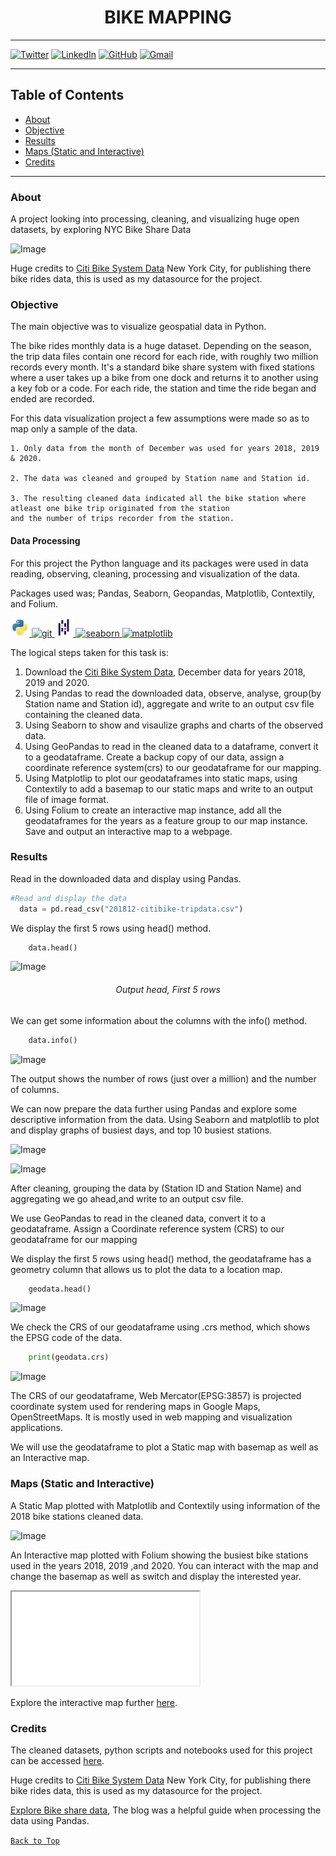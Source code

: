 <a name="top"></a>
<h1 align="center">BIKE MAPPING</h1>

***
[![Twitter](https://img.shields.io/badge/tyson_okoth-%231DA1F2.svg?style=for-the-badge&logo=Twitter&logoColor=white)](https://twitter.com/tyson_okoth)
[![LinkedIn](https://img.shields.io/badge/linkedin-%230077B5.svg?style=for-the-badge&logo=linkedin&logoColor=white)](https://www.linkedin.com/in/okoth-tyson-0968a9178/)
[![GitHub](https://img.shields.io/badge/github-%23121011.svg?style=for-the-badge&logo=github&logoColor=white)](https://github.com/tokoth)
[![Gmail](https://img.shields.io/badge/Gmail-D14836?style=for-the-badge&logo=gmail&logoColor=white)](mailto:tysonokoth8@gmail.com)

***
## Table of Contents
* [About](#About)
* [Objective](#About)
* [Results](#Results)
* [Maps (Static and Interactive)](#Maps)
* [Credits](#Credits)

***

<a name="About"></a>
### About
A  project looking into processing, cleaning, and visualizing huge open datasets, by exploring NYC Bike Share Data

![Image](https://drive.google.com/uc?export=view&id=12RrVqvfGr7JIgHuept4swzHCWKOchnHF)
 
Huge credits to [Citi Bike System Data](https://ride.citibikenyc.com/system-data) New York City, for publishing there bike rides data, this is used as my datasource for the project.

### Objective

The main objective was to visualize geospatial data in Python.

The bike rides monthly data is a huge dataset. Depending on the season, the trip data files contain one record for each ride, with roughly two million records every month. It's a standard bike share system with fixed stations where a user takes up a bike from one dock and returns it to another using a key fob or a code. For each ride, the station and time the ride began and ended are recorded.

For this data visualization project a few assumptions were made so as to map only a sample of the data.

    1. Only data from the month of December was used for years 2018, 2019 & 2020.
    
    2. The data was cleaned and grouped by Station name and Station id.
    
    3. The resulting cleaned data indicated all the bike station where atleast one bike trip originated from the station
    and the number of trips recorder from the station.


#### Data Processing

For this project the Python language and its packages were used in
data reading, observing, cleaning, processing and visualization of the data.

Packages used was; Pandas, Seaborn, Geopandas, Matplotlib, Contextily, and Folium.

<p align="left">  <a href="https://www.python.org" target="_blank" rel="noreferrer"> <img src="https://raw.githubusercontent.com/devicons/devicon/master/icons/python/python-original.svg" alt="python" width="30" height="30"/> </a> <a href="https://git-scm.com/" target="_blank" rel="noreferrer"> <img src="https://www.vectorlogo.zone/logos/git-scm/git-scm-icon.svg" alt="git" width="30" height="30"/> </a> <a href="https://pandas.pydata.org/" target="_blank" rel="noreferrer"> <img src="https://raw.githubusercontent.com/devicons/devicon/2ae2a900d2f041da66e950e4d48052658d850630/icons/pandas/pandas-original.svg" alt="pandas" width="30" height="30"/> </a> <a href="https://seaborn.pydata.org/" target="_blank" rel="noreferrer"> <img src="https://seaborn.pydata.org/_images/logo-mark-lightbg.svg" alt="seaborn" width="30" height="30"/> </a>  <a href="https://matplotlib.org/" target="_blank" rel="noreferrer"> <img src="https://upload.wikimedia.org/wikipedia/commons/8/84/Matplotlib_icon.svg" alt="matplotlib" width="30" height="30"/> </a></p>


The logical steps taken for this task is:
1. Download the [Citi Bike System Data](https://ride.citibikenyc.com/system-data), December data for years 2018, 2019 and 2020. 
2. Using Pandas to read the downloaded data, observe, analyse, group(by Station name and Station id), aggregate and write to an output csv file containing the cleaned data.
3. Using Seaborn to show and visaulize graphs and charts of the observed data.
4. Using GeoPandas to read in the cleaned data to a dataframe, convert it to a geodataframe. Create a backup copy of our data, assign a coordinate reference system(crs) to our geodataframe for our mapping.
5. Using Matplotlip to plot our geodataframes into static maps, using Contextily to add a basemap to our static maps and write to an output file of image format.
6. Using Folium to create an interactive map instance, add all the geodataframes for the years as a feature group to our map instance. Save and output an interactive map to a webpage.

<a name="Results"></a>
### Results

Read in the downloaded data and display using Pandas.

  ```Python
 #Read and display the data
    data = pd.read_csv("201812-citibike-tripdata.csv")
```

We display the first 5 rows using head() method.
   
```Python
    data.head()
```

![Image](https://drive.google.com/uc?export=view&id=1doIVdoiJGHNn2Mas2wnC4-4wze8S8Nc1)
<h6 align="center">Output head, First 5 rows</h6>

We can get some information about the columns with the info() method.

```Python
    data.info()
```
![Image](https://drive.google.com/uc?export=view&id=1w78j-xzkyHdq6OOc-40E9hBVGS56uUcL)

The output shows the number of rows (just over a million) and the number of columns.

We can now prepare the data further using Pandas and explore some descriptive information from the data. 
Using Seaborn and matplotlib to plot and display graphs of busiest days, and top 10 busiest stations.

![Image](https://drive.google.com/uc?export=view&id=1UoY0_zKNhcNx0AqyGRMbXc0ch5A3kSf1)

![Image](https://drive.google.com/uc?export=view&id=18LqKspwDEi6eNE-PMNzQ4wj5fmgX025p)

After cleaning, grouping the data by (Station ID and Station Name) and aggregating we go ahead,and write to an output csv file.

We use GeoPandas to read in the cleaned data, convert it to a geodataframe. Assign a Coordinate reference system (CRS) to our geodataframe for our mapping

We display the first 5 rows using head() method, the geodataframe has a geometry column that allows us to plot the data to a location map.

```Python
    geodata.head()
```

![Image](https://drive.google.com/uc?export=view&id=1nhVr3_0OjZvORRTNsQnMDhIPZZRxXti5)

We check the CRS of our geodataframe using .crs method, which shows the EPSG code of the data.

```Python
    print(geodata.crs)
```

![Image](https://drive.google.com/uc?export=view&id=1zwrgfgcDSvmcbYABTeQIqZVyHmiOKccz)

The CRS of our geodataframe, Web Mercator(EPSG:3857) is projected coordinate system used for rendering maps in Google Maps, OpenStreetMaps. It is mostly used in web mapping and visualization applications.

We will use the geodataframe to plot a Static map with basemap as well as an Interactive map.


<a name="Maps"></a>
### Maps (Static and Interactive)

A Static Map plotted with Matplotlib and Contextily using information of the 2018 bike stations cleaned data.

![Image](https://drive.google.com/uc?export=view&id=1Y_ABD8DDLMuEzFMJaRdyIpNJhsgT2vtA)

An Interactive map plotted with Folium showing the busiest bike stations used in the years 2018, 2019 ,and 2020. 
You can interact with the map and change the basemap as well as switch and display the interested year.

<iframe src="interactive_map.html" ></iframe>

Explore the interactive map further [here](https://tokoth.github.io/Bike-mapping/interactive_map.html).

<a name="Credits"></a>
### Credits

The cleaned datasets, python scripts and notebooks used for this project can be accessed [here](https://github.com/tokoth/Bike-mapping/tree/main/data).

Huge credits to [Citi Bike System Data](https://ride.citibikenyc.com/system-data) New York City, for publishing there bike rides data, this is used as my datasource for the project.

[Explore Bike share data](https://towardsdatascience.com/exploring-bike-share-data-3e3b2f28760c), The blog was a helpful guide when processing the data using Pandas. 

[`Back to Top`](#top)
